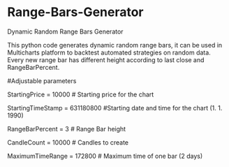 # Range-Bars-Generator
Dynamic Random Range Bars Generator

This python code generates dynamic random range bars, it can be used in Multicharts platform to backtest automated strategies on random data. Every new range bar has different height according to last close and RangeBarPercent.

#Adjustable parameters

StartingPrice = 10000 # Starting price for the chart

StartingTimeStamp = 631180800   #Starting date and time for the chart (1. 1. 1990)

RangeBarPercent = 3 # Range Bar height

CandleCount = 10000 # Candles to create

MaximumTimeRange = 172800  #  Maximum time of one bar (2 days)

